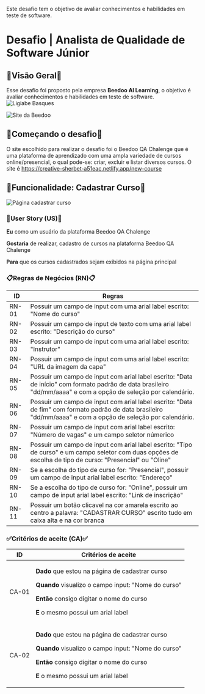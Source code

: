 
Este desafio tem o objetivo de avaliar conhecimentos e habilidades em teste de software.

# Desafio | Analista de Qualidade de Software Júnior #

## 👀Visão Geral👀 ##
Esse desafio foi proposto pela empresa **Beedoo AI Learning**, o objetivo é avaliar conhecimentos e habilidades em teste de software.
![Ligiabe Basques](https://img.shields.io/badge/Respons%C3%A1vel%3ALigiane%20Basques%20-%20%09%2332CD32)

![Site da Beedoo](https://imgur.com/6dFHsSi.png)

 ## 🔨Começando o desafio🔨 ##

 O site escolhido para realizar o desafio foi o Beedoo QA Chalenge que é uma plataforma de aprendizado com uma ampla variedade de cursos online/presencial, o qual pode-se: criar, excluir e listar diversos cursos. O site é https://creative-sherbet-a51eac.netlify.app/new-course

 ## 🔎Funcionalidade: Cadastrar Curso🔎 ## 

 ![Página cadastrar curso](https://imgur.com/xN6ERyC.png)

 ### 🎯User Story (US)🎯 ###

 <p> <b>Eu</b> como um usuário da plataforma Beedoo QA Chalenge </p> 
<p> <b>Gostaria</b> de realizar, cadastro de cursos na plataforma Beedoo QA Chalenge </p>
<p> <b>Para</b> que os cursos cadastrados sejam exibidos na página principal</p>

### 📋Regras de Negócios (RN)📋 ### 
| ID | Regras |
| ------------- | ------------- |
| RN-01 | Possuir um campo de input com uma arial label escrito: "Nome do curso"
| RN-02 | Possuir um campo de input de texto com uma arial label escrito: "Descrição do curso"
| RN-03 | Possuir um campo de input com uma arial label escrito: "Instrutor"
| RN-04 | Possuir um campo de input com uma arial label escrito: "URL da imagem da capa"
| RN-05 | Possuir um campo de input com arial label escrito: "Data de início" com formato padrão de data brasileiro "dd/mm/aaaa" e com a opção de seleção por calendário. 
| RN-06 | Possuir um campo de input com arial label escrito: "Data de fim" com formato padrão de data brasileiro "dd/mm/aaaa" e com a opção de seleção por calendário.
| RN-07 | Possuir um campo de input com arial label escrito: "Número de vagas" e um campo seletor númerico
| RN-08 | Possuir um campo de input com arial label escrito: "Tipo de curso" e um campo seletor com duas opções de escolha de tipo de curso: "Presencial" ou "Oline"
| RN-09 | Se a escolha do tipo de curso for: "Presencial", possuir um campo de input arial label escrito: "Endereço"
| RN-10 | Se a escolha do tipo de curso for: "Online", possuir um campo de input arial label escrito: "Link de inscrição"
| RN-11 | Possuir um botão clicavel na cor amarela escrito ao centro a palavra: "CADASTRAR CURSO" escrito tudo em caixa alta e na cor branca

### ✅Critérios de aceite (CA)✅ ####
| ID | Critérios de aceite |
| ------------- | ------------- |
| CA-01 | <p> <b>Dado</b> que estou na página de cadastrar curso </p> <p> <b>Quando</b> visualizo o campo input: "Nome do curso" </p> <p> <b>Então</b> consigo digitar o nome do curso</p> <p> <b>E</b> o mesmo possui um arial label</p>
| CA-02 | <p> <b>Dado</b> que estou na página de cadastrar curso </p> <p> <b>Quando</b> visualizo o campo input: "Nome do curso" </p> <p> <b>Então</b> consigo digitar o nome do curso</p> <p> <b>E</b> o mesmo possui um arial label</p>


 



